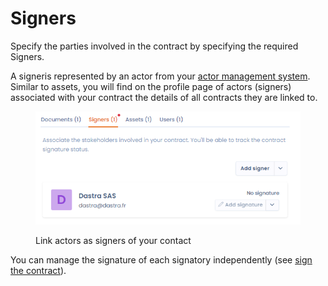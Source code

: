 # Signers

Specify the parties involved in the contract by specifying the required Signers.

A signeris represented by an actor from your [actor management system](../cartography.md). Similar to assets, you will find on the profile page of actors (signers) associated with your contract the details of all contracts they are linked to.

<figure><img src="../../.gitbook/assets/image (14).png" alt=""><figcaption><p>Link actors as signers of your contact</p></figcaption></figure>

You can manage the signature of each signatory independently (see [sign the contract](sign-the-contract.md)).
